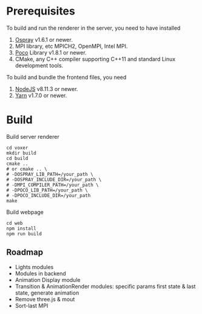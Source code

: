 # Prerequisites
To build and run the renderer in the server, you need to have installed
1. [Ospray](http://www.ospray.org) v1.6.1 or newer.
2. MPI library, etc MPICH2, OpenMPI, Intel MPI.
3. [Poco](https://pocoproject.org/) Library v1.8.1 or newer.
4. CMake, any C++ compiler supporting C++11 and standard Linux development tools.

To build and bundle the frontend files, you need
1. [NodeJS](https://nodejs.org/) v8.11.3 or newer.
2. [Yarn](https://yarnpkg.com) v1.7.0 or newer.

# Build
Build server renderer
``` shell
cd voxer
mkdir build
cd build
cmake ..
# or cmake .. \
# -DOSPRAY_LIB_PATH=/your_path \
# -DOSPRAY_INCLUDE_DIR=/your_path \
# -DMPI_COMPILER_PATH=/your_path \
# -DPOCO_LIB_PATH=/your_path \
# -DPOCO_INCLUDE_DIR=/your_path
make
```

Build webpage
``` shell
cd web
npm install
npm run build
```

## Roadmap
- Lights modules
- Modules in backend
- Animation Display module
- Transition & AnimationRender modules: specific params first state & last state, generate animation
- Remove three.js & mout
- Sort-last MPI
